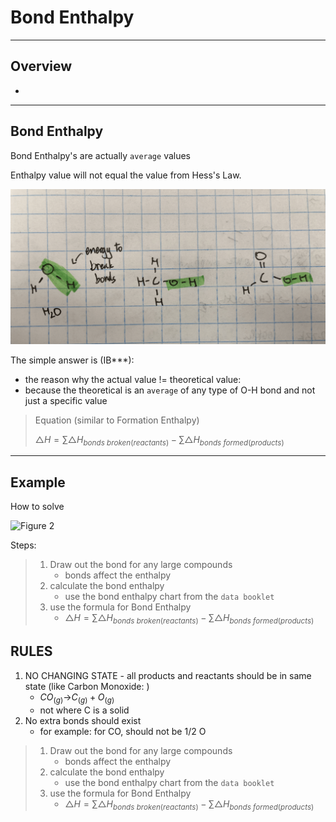 # Bond Enthalpy

---

## Overview

-

---

## Bond Enthalpy

Bond Enthalpy's are actually `average` values

Enthalpy value will not equal the value from Hess's Law.

![Figure 1](../images/1.3fig1.png)

The simple answer is (IB\*\*\*):

- the reason why the actual value != theoretical value:
- because the theoretical is an `average` of any type of O-H bond and not just a specific value

> Equation (similar to Formation Enthalpy)
>
> $\triangle{H} = \sum{\triangle{H}}_{bonds\ broken (reactants)} - \sum{\triangle{H}}_{bonds\ formed(products)}$

---

## Example

How to solve

![Figure 2](../images/1.3fig2.png)

Steps:
>1. Draw out the bond for any large compounds
>       - bonds affect the enthalpy
>2. calculate the bond enthalpy
>       - use the bond enthalpy chart from the `data booklet`
>3. use the formula for Bond Enthalpy
>       - $\triangle{H} = \sum{\triangle{H}}_{bonds\ broken (reactants)} - \sum{\triangle{H}}_{bonds\ formed(products)}$


## RULES

1. NO CHANGING STATE - all products and reactants should be in same state (like Carbon Monoxide: )
    - $CO_{(g)}$&rarr;$C_{(g)} + O_{(g)}$
    - not where C is a solid
2. No extra bonds should exist
    - for example: for CO, should not be 1/2 O


> 1.  Draw out the bond for any large compounds
>     - bonds affect the enthalpy
> 2.  calculate the bond enthalpy
>     - use the bond enthalpy chart from the `data booklet`
> 3.  use the formula for Bond Enthalpy
>     - $\triangle{H} = \sum{\triangle{H}}_{bonds\ broken (reactants)} - \sum{\triangle{H}}_{bonds\ formed(products)}$

